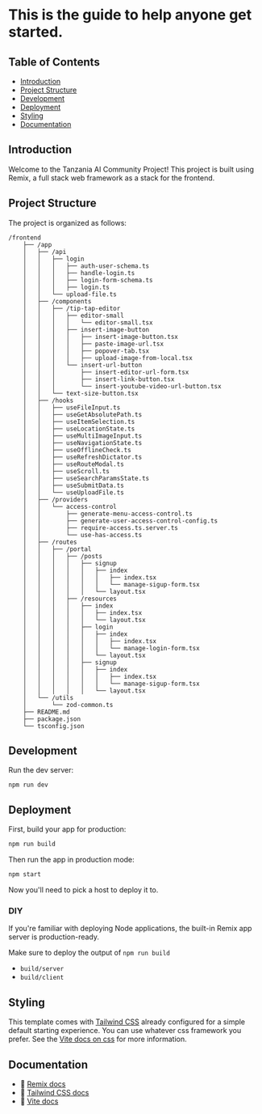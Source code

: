 # This is the guide to help anyone get started.

## Table of Contents
- [Introduction](#introduction)
- [Project Structure](#project-structure)
- [Development](#development)
- [Deployment](#deployment)
- [Styling](#styling)
- [Documentation](#documentation)

## Introduction
Welcome to the Tanzania AI Community Project! This project is built using Remix, a full stack web framework as a stack for the frontend.

## Project Structure
The project is organized as follows:

```
/frontend
    ├── /app
    │   ├── /api
    │   │   ├── login
    │   │   │   ├── auth-user-schema.ts
    │   │   │   ├── handle-login.ts
    │   │   │   ├── login-form-schema.ts
    │   │   │   ├── login.ts
    │   │   └── upload-file.ts
    │   ├── /components
    │   │   ├── /tip-tap-editor
    │   │   │   ├── editor-small
    │   │   │   │   └── editor-small.tsx
    │   │   │   ├── insert-image-button
    │   │   │   │   ├── insert-image-button.tsx
    │   │   │   │   ├── paste-image-url.tsx
    │   │   │   │   ├── popover-tab.tsx
    │   │   │   │   ├── upload-image-from-local.tsx
    │   │   │   └── insert-url-button
    │   │   │       ├── insert-editor-url-form.tsx
    │   │   │       ├── insert-link-button.tsx
    │   │   │       └── insert-youtube-video-url-button.tsx
    │   │   └── text-size-button.tsx
    │   ├── /hooks
    │   │   ├── useFileInput.ts
    │   │   ├── useGetAbsolutePath.ts
    │   │   ├── useItemSelection.ts
    │   │   ├── useLocationState.ts
    │   │   ├── useMultiImageInput.ts
    │   │   ├── useNavigationState.ts
    │   │   ├── useOfflineCheck.ts
    │   │   ├── useRefreshDictator.ts
    │   │   ├── useRouteModal.ts
    │   │   ├── useScroll.ts
    │   │   ├── useSearchParamsState.ts
    │   │   ├── useSubmitData.ts
    │   │   └── useUploadFile.ts
    │   ├── /providers
    │   │   └── access-control
    │   │       ├── generate-menu-access-control.ts
    │   │       ├── generate-user-access-control-config.ts
    │   │       ├── require-access.ts.server.ts
    │   │       └── use-has-access.ts
    │   ├── /routes
    │   │   ├── /portal
    │   │   │   ├── /posts
    │   │   │   │   ├── signup
    │   │   │   │   │   ├── index
    │   │   │   │   │   │   ├── index.tsx
    │   │   │   │   │   │   └── manage-sigup-form.tsx
    │   │   │   │   │   └── layout.tsx
    │   │   │   ├── /resources
    │   │   │   │   ├── index
    │   │   │   │   │   ├── index.tsx
    │   │   │   │   │   └── layout.tsx
    │   │   │   │   ├── login
    │   │   │   │   │   ├── index
    │   │   │   │   │   │   ├── index.tsx
    │   │   │   │   │   │   └── manage-login-form.tsx
    │   │   │   │   │   └── layout.tsx
    │   │   │   │   ├── signup
    │   │   │   │   │   ├── index
    │   │   │   │   │   │   ├── index.tsx
    │   │   │   │   │   │   └── manage-sigup-form.tsx
    │   │   │   │   │   └── layout.tsx
    │   └── /utils
    │       └── zod-common.ts
    ├── README.md
    ├── package.json
    └── tsconfig.json
```

## Development

Run the dev server:

```shell
npm run dev
```

## Deployment

First, build your app for production:

```sh
npm run build
```

Then run the app in production mode:

```sh
npm start
```

Now you'll need to pick a host to deploy it to.

### DIY

If you're familiar with deploying Node applications, the built-in Remix app server is production-ready.

Make sure to deploy the output of `npm run build`

- `build/server`
- `build/client`

## Styling

This template comes with [Tailwind CSS](https://tailwindcss.com/) already configured for a simple default starting experience. You can use whatever css framework you prefer. See the [Vite docs on css](https://vitejs.dev/guide/features.html#css) for more information.

## Documentation

- 📖 [Remix docs](https://remix.run/docs)
- 📖 [Tailwind CSS docs](https://tailwindcss.com/docs)
- 📖 [Vite docs](https://vitejs.dev/guide/)
